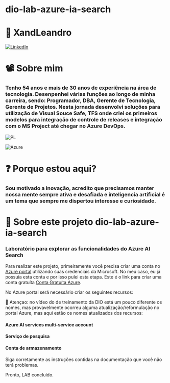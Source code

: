 # dio-lab-azure-ia-search

# 🧔 XandLeandro
[![LinkedIn](https://img.shields.io/badge/LinkedIn-0077B5?style=for-the-badge&logo=linkedin&logoColor=white)](https://www.linkedin.com/in/alexandre-d%C3%B3ria-leandro-59764816/)

# 📽 Sobre mim
### Tenho 54 anos e mais de 30 anos de experiência na área de tecnologia. Desenpenhei várias funções ao longo de minha carreira, sendo: Programador, DBA, Gerente de Tecnologia, Gerente de Projetos. Nesta jornada desenvolvi soluções para utilização de Visual Souce Safe, TFS onde criei os primeiros modelos para integração de controle de releases e integração com o MS Project até chegar no Azure DevOps. 

![PL](https://img.shields.io/badge/PL%2FSQL-FFFFFF?style=for-the-badge&logo=oracle&logoColor=FF0000&labelColor=FFFFFF&color=FF0000)

![Azure](https://img.shields.io/badge/Azure-blue?style=for-the-badge&logo=microsoft%20azure&logoColor=blue&labelColor=FFFFFF&link=https%3A%2F%2Fimages.app.goo.gl%2FK7PN1jYJd57x4q7A8)

# ❓ Porque estou aqui?
### Sou motivado a inovação, acredito que precisamos manter nossa mente sempre ativa e desafiada e inteligencia artificial é um tema que sempre me dispertou interesse e curiosidade.

# 🔬 Sobre este projeto dio-lab-azure-ia-search
### Laboratório para explorar as funcionalidades do Azure AI Search

Para realizar este projeto, primeiramente você precisa criar uma conta no [Azure portal](https://portal.azure.com) utilizando suas credenciais da Microsoft.
No meu caso, eu já possuia esta conta e por isso pulei esta etapa.
Este é o link para criar uma conta gratuíta [Conta Gratuíta Azure](https://azure.microsoft.com/pt-br/free/?ref=microsoft.com&utm_source=microsoft.com&utm_medium=docs&utm_campaign=visualstudio).

No Azure portal será necessário criar os seguintes recursos:

📢 Atençao: no vídeo do de treinamento da DIO está um pouco diferente os nomes, mas provavelmente ocorreu alguma atualização/reformulação no portal Azure, mas aqui estão os nomes atualizados dos recursos:

#### Azure AI services multi-service account
#### Serviço de pesquisa
#### Conta de armazenamento

Siga corretamente as instruções contidas na documentação que você não terá problemas.


 Pronto, LAB concluído.